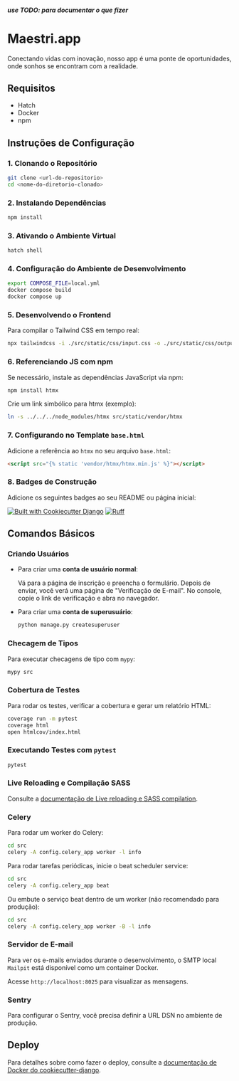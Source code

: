 ##### use TODO: para documentar o que fizer #####

# Maestri.app

Conectando vidas com inovação, nosso app é uma ponte de oportunidades, onde sonhos se encontram com a realidade.

## Requisitos

- Hatch
- Docker
- npm

## Instruções de Configuração

### 1. Clonando o Repositório

```bash
git clone <url-do-repositorio>
cd <nome-do-diretorio-clonado>
```

### 2. Instalando Dependências

```bash
npm install
```

### 3. Ativando o Ambiente Virtual

```bash
hatch shell
```

### 4. Configuração do Ambiente de Desenvolvimento

```bash
export COMPOSE_FILE=local.yml
docker compose build
docker compose up
```

### 5. Desenvolvendo o Frontend

Para compilar o Tailwind CSS em tempo real:

```bash
npx tailwindcss -i ./src/static/css/input.css -o ./src/static/css/output.css --watch
```

### 6. Referenciando JS com npm

Se necessário, instale as dependências JavaScript via npm:

```bash
npm install htmx
```

Crie um link simbólico para htmx (exemplo):

```bash
ln -s ../../../node_modules/htmx src/static/vendor/htmx
```

### 7. Configurando no Template `base.html`

Adicione a referência ao `htmx` no seu arquivo `base.html`:

```html
<script src="{% static 'vendor/htmx/htmx.min.js' %}"></script>
```

### 8. Badges de Construção

Adicione os seguintes badges ao seu README ou página inicial:

[![Built with Cookiecutter Django](https://img.shields.io/badge/built%20with-Cookiecutter%20Django-ff69b4.svg?logo=cookiecutter)](https://github.com/cookiecutter/cookiecutter-django/)
[![Ruff](https://img.shields.io/endpoint?url=https://raw.githubusercontent.com/astral-sh/ruff/main/assets/badge/v2.json)](https://github.com/astral-sh/ruff)

## Comandos Básicos

### Criando Usuários

- Para criar uma **conta de usuário normal**:

  Vá para a página de inscrição e preencha o formulário. Depois de enviar, você verá uma página de "Verificação de E-mail". No console, copie o link de verificação e abra no navegador.

- Para criar uma **conta de superusuário**:

  ```bash
  python manage.py createsuperuser
  ```

### Checagem de Tipos

Para executar checagens de tipo com `mypy`:

```bash
mypy src
```

### Cobertura de Testes

Para rodar os testes, verificar a cobertura e gerar um relatório HTML:

```bash
coverage run -m pytest
coverage html
open htmlcov/index.html
```

### Executando Testes com `pytest`

```bash
pytest
```

### Live Reloading e Compilação SASS

Consulte a [documentação de Live reloading e SASS compilation](https://cookiecutter-django.readthedocs.io/en/latest/developing-locally.html#sass-compilation-live-reloading).

### Celery

Para rodar um worker do Celery:

```bash
cd src
celery -A config.celery_app worker -l info
```

Para rodar tarefas periódicas, inicie o beat scheduler service:

```bash
cd src
celery -A config.celery_app beat
```

Ou embute o serviço beat dentro de um worker (não recomendado para produção):

```bash
cd src
celery -A config.celery_app worker -B -l info
```

### Servidor de E-mail

Para ver os e-mails enviados durante o desenvolvimento, o SMTP local `Mailpit` está disponível como um container Docker.

Acesse `http://localhost:8025` para visualizar as mensagens.

### Sentry

Para configurar o Sentry, você precisa definir a URL DSN no ambiente de produção.

## Deploy

Para detalhes sobre como fazer o deploy, consulte a [documentação de Docker do cookiecutter-django](http://cookiecutter-django.readthedocs.io/en/latest/deployment-with-docker.html).
